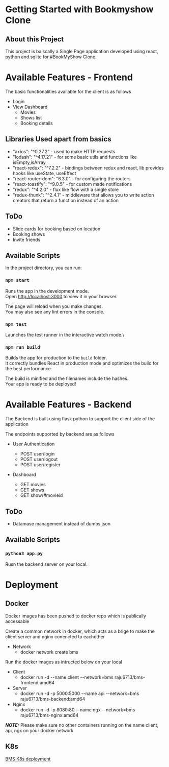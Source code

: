 # Getting Started with Bookmyshow Clone

## About this Project

This project is baiscally a Single Page application developed using react, python and sqlite for #BookMyShow Clone.

# Available Features - Frontend

The basic functionalities available for the client is as follows

- Login
- View Dashboard
  - Movies
  - Shows list
  - Booking details

## Libraries Used apart from basics

- "axios": "^0.27.2" -
  used to make HTTP requests
- "lodash": "^4.17.21" -
  for some basic utils and functions like isEmpty,isArray
- "react-redux": "^7.2.2" -
  bindings between redux and react, lib provides hooks like useState, useEffect
- "react-router-dom": "6.3.0" -
  for configuring the routers
- "react-toastify": "^9.0.5" -
  for custom made notifications
- "redux": "^4.2.0" -
  flux like flow with a single store
- "redux-thunk": "^2.4.1" -
  middleware that allows you to write action creators that return a function instead of an action

## ToDo

- Slide cards for booking based on location
- Booking shows
- Invite friends

## Available Scripts

In the project directory, you can run:

### `npm start`

Runs the app in the development mode.\
Open [http://localhost:3000](http://localhost:3000) to view it in your browser.

The page will reload when you make changes.\
You may also see any lint errors in the console.

### `npm test`

Launches the test runner in the interactive watch mode.\

### `npm run build`

Builds the app for production to the `build` folder.\
It correctly bundles React in production mode and optimizes the build for the best performance.

The build is minified and the filenames include the hashes.\
Your app is ready to be deployed!

# Available Features - Backend

The Backend is built using flask python to support the client side of the application

The endpoints supported by backend are as follows

- User Authentication

  - POST user/login
  - POST user/logout
  - POST user/register

- Dashboard
  - GET movies
  - GET shows
  - GET show/#movieid

## ToDo

- Datamase management instead of dumbs json

## Available Scripts

### `python3 app.py`

Rusn the backend server on your local.

# Deployment

## Docker

Docker images has been pushed to docker repo which is publically accessable

Create a common network in docker, which acts as a brige to make the client server and nginx conencted to eachother

- Network
  - docker network create bms

Run the docker images as intructed below on your local

- Client
  - docker run -d --name client --network=bms raju6713/bms-frontend:amd64
- Server
  - docker run -d -p 5000:5000 --name api --network=bms raju6713/bms-backend:amd64
- Nginx
  - docker run -d -p 8080:80 --name ngx --network=bms raju6713/bms-nginx:amd64

**_NOTE:_** Please make sure no other containers running on the name client, api, ngx on your docker network

## K8s

<a href="https://gitlab.com/cgraaaj/bookmyshow-clone-k8s" target="_blank">BMS K8s deployment</a>
